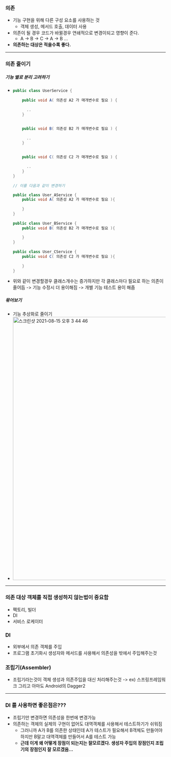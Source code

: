 ### 의존
* 기능 구현을 위해 다른 구성 요소를 사용하는 것
  * 객체 생성, 메서드 호출, 데이터 사용
* 의존이 될 경우 코드가 바뀔경우 연쇄적으로 변경이되고 영향이 준다.
  * A -> B -> C -> A -> B ...
* **의존하는 대상은 적을수록 좋다.**
---
### 의존 줄이기
##### 기능 별로 분리 고려하기
* ```java
  public class UserService {
      
      public void A( 의존성 A2 가 매개변수로 필요 ) {
      
        ..
      }
      
            
      public void B( 의존성 B2 가 매개변수로 필요 ) {
      
        ..
      }
      
            
      public void C( 의존성 C2 가 매개변수로 필요 ) {
      
        ..
      }
  }
   
  // 이를 다음과 같이 변경하기
  
  public class User_AService {
      public void A( 의존성 A2 가 매개변수로 필요 ){
      
      }
  }
    
  public class User_BService {
      public void B( 의존성 B2 가 매개변수로 필요 ){
      
      }
  }
    
  public class User_CService {
      public void C( 의존성 C2 가 매개변수로 필요 ){
      
      }
  }
* 위와 같이 변경할경우 클래스개수는 증가하지만 각 클래스마다 필요로 하는 의존이 줄어듬 -> 기능 수정시 더 용이해짐 -> 개별 기능 테스트 용이 해줌

##### 묶어보기
* 기능 추상화로 줄이기
* <img width="825" alt="스크린샷 2021-08-15 오후 3 44 46" src="https://user-images.githubusercontent.com/51182964/129469692-343e7f42-d16f-4854-a3d9-49d3a364cd3b.png">
---
### 의존 대상 객체를 직접 생성하지 않는법이 중요함
* 팩토리, 빌더
* DI
* 서비스 로케이터 

### DI
* 외부에서 의존 객체를 주입
* 프로그램 초기화시 생성자와 메서드를 사용해서 의존성을 밖에서 주입해주는것

### 조립기(Assembler)
* 조립기라는것이 객체 생성과 의존주입을 대신 처리해주는것 -> ex) 스프링프레임워크 그리고 아마도 Android의 Dagger2

---
### DI 를 사용하면 좋은점은???
* 조립기만 변경하면 의존성을 한번에 변경가능
* 의존하는 객체의 실제의 구현이 없어도 대역객체를 사용해서 테스트하기가 쉬워짐
  * 그러니까 A가 B를 의존한 상태인데 A가 테스트가 필요해서 B객체도 만들어야 하지만 B말고 대역객체를 만들어서 A를 테스트 가능
  * **근데 이게 왜 어떻게 장점이 되는지는 잘모르겠다. 생성자 주입의 장점인지 조립기의 장점인지 잘 모르겠음...**
